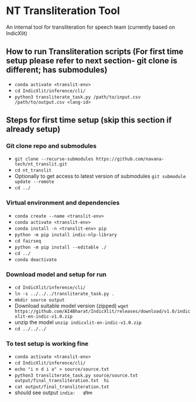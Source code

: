 # NT Transliteration Tool
An internal tool for transliteration for speech team (currently based on IndicXlit)

## How to run Transliteration scripts (For first time setup please refer to next section- git clone is different; has submodules)
-   `conda activate <translit-env>`
-   `cd IndicXlit/inference/cli/`
-   `python3 transliterate_task.py /path/to/input.csv /path/to/output.csv <lang-id>`

## Steps for first time setup (skip this section if already setup)

### Git clone repo and submodules
-   `git clone --recurse-submodules https://github.com/navana-tech/nt_translit.git`
-   `cd nt_translit`
-   Optionally to get access to latest version of submodules `git submodule update --remote`
-   `cd ../`

### Virtual environment and dependencies
-   `conda create --name <translit-env>`
-   `conda activate <translit-env>`
-   `conda install -n <translit-env> pip `
-   `python -m pip install indic-nlp-library `
-   `cd fairseq `
-   `python -m pip install --editable ./`
-   `cd ../`
-   `conda deactivate`

### Download model and setup for run
-   `cd IndicXlit/inference/cli/`
-   `ln -s ../../../transliterate_task.py .`
-   `mkdir source output`
-   Download suitable model version (zipped) `wget https://github.com/AI4Bharat/IndicXlit/releases/download/v1.0/indicxlit-en-indic-v1.0.zip`
-   unzip the model `unzip indicxlit-en-indic-v1.0.zip`
-   `cd ../../../`

### To test setup is working fine
-   `conda activate <translit-env>`
-   `cd IndicXlit/inference/cli/`
-   `echo "i n d i a" > source/source.txt`
-   `python3 transliterate_task.py source/source.txt output/final_transliteration.txt  hi`
-   `cat output/final_transliteration.txt `
-   should see output `india:	इंडिया`
